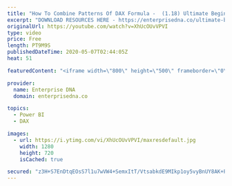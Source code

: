 ```yaml
---
title: "How To Combine Patterns Of DAX Formula -  (1.18) Ultimate Beginners Guide To DAX 2020"
excerpt: "DOWNLOAD RESOURCES HERE - https://enterprisedna.co/ultimate-beginners-guide-to-dax-resource-downloads/ START FROM THE BEGINNING - https://www.youtube.com/playlist?list=PL1myWUzvmmDGmLfty3BDluz8nzme1dZxg  Follow along to the beginners guide DAX tutorials by using the demo data available for download."
originalUrl: https://youtube.com/watch?v=XhUcOUvVPVI
type: video
price: Free
length: PT9M9S
publishedDateTime: 2020-05-07T02:44:05Z
heat: 51

featuredContent: "<iframe width=\"800\" height=\"500\" frameborder=\"0\" src=\"https://www.youtube.com/embed/XhUcOUvVPVI\" allow=\"accelerometer; autoplay; encrypted-media; gyroscope; picture-in-picture\" allowfullscreen></iframe>"

provider:
  name: Enterprise DNA
  domain: enterprisedna.co

topics:
  - Power BI
  - DAX

images:
  - url: https://i.ytimg.com/vi/XhUcOUvVPVI/maxresdefault.jpg
    width: 1280
    height: 720
    isCached: true

secured: "z3H+S7EnDtqEOsS7l1u7wVW4+SemxItT/VtsabkdE9MIkp1oy5vyBnUY8AK+POKKnJiYBAI4SpXpzSVKdj+/cJVi/yYFzlnIqpeNb6TsPKjHurrxr/9VsHamSndrlVenEQ5B2jnXzMJHnzGHzvtdwpR9pC3YeGD28s/7EEwf+5yEaGLdG3f6XnMWfUEPQOWKo0JjvIslAKIQm89DoDGmDKqcL/uOHW4kswktZhC/MYcyxHa4Ro/xHxMvQHthWZpsERZrhNmDPnXlraojI9Rczy2AbL/f3HMmfV1w96nMdbCy5MqOTCAVCn77lVPNga+0TyG36QTrZlTZbs2NxHPh1Tmd4eZTaSeTVgiUE+5vUqvJ6oNmX2jAdRZ9+U7HtTW4poctngfrCrY2lEoD+D+XfQ==;WzzpooBIsb2FASuxfmDazw=="
---
```


